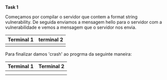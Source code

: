 **Task 1**

Começamos por compilar o servidor que contem a format string vulnerability. De seguida enviamos a mensagem hello para o servidor com a vulnerabilidade e vemos a mensagem que o servidor nos envia.

| Terminal 1  | terminal 2 |
| ------ | ------ |
|        |        |


Para finalizar damos 'crash' ao progrma da seguinte maneira:


| Terminal 1  | Terminal 2 |
| ------ | ------ |
|        |        |
|        |        |
